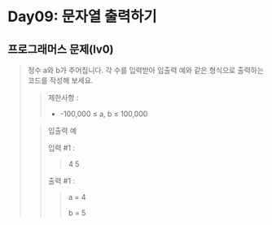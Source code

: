 # Day09: 문자열 출력하기
## 프로그래머스 문제(lv0)
> 정수 a와 b가 주어집니다. 각 수를 입력받아 입출력 예와 같은 형식으로 출력하는 코드를 작성해 보세요.
>
> >제한사항 :
> >
> > - -100,000 ≤ a, b ≤ 100,000
>
> > 입출력 예
> >
> > 입력 #1 : 
> > > 4  5
> >
> > 출력 #1 :
> > > a = 4 
> > > 
> > > b = 5